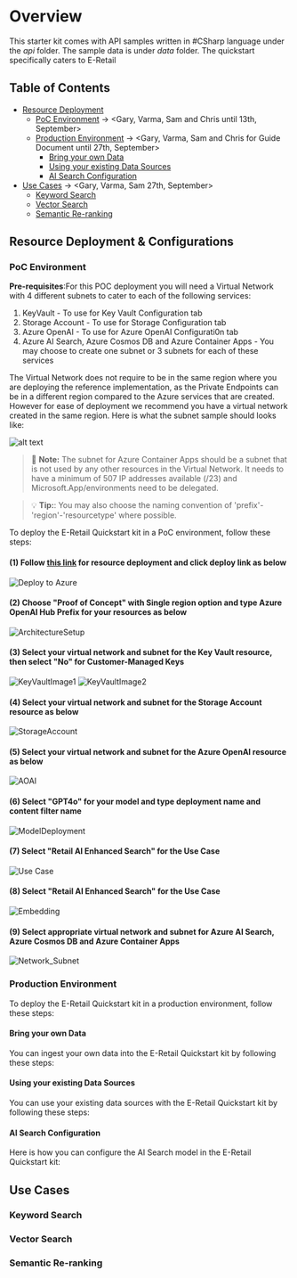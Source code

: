 # Overview

This starter kit comes with API samples written in #CSharp language under the *api* folder. The sample data is under *data* folder. The quickstart specifically caters to E-Retail 

## Table of Contents

- [Resource Deployment](#resource-deployment--configurations)
  - [PoC Environment](#poc-environment) -> <Gary, Varma, Sam and Chris until 13th, September>
  - [Production Environment](#production-environment) -> <Gary, Varma, Sam and Chris for Guide Document until 27th, September>
    - [Bring your own Data](#bring-your-own-data)
    - [Using your existing Data Sources](#using-your-existing-data-sources)
    - [AI Search Configuration](#ai-search-configuration)
- [Use Cases](#use-cases) -> <Gary, Varma, Sam 27th, September>
  - [Keyword Search](#keyword-search)
  - [Vector Search](#vector-search)
  - [Semantic Re-ranking](#semantic-re-ranking)

## Resource Deployment & Configurations

### PoC Environment

**Pre-requisites**:For this POC deployment you will need a Virtual Network with 4 different subnets to cater to each of the following services:

1) KeyVault - To use for Key Vault Configuration tab
2) Storage Account - To use for Storage Configuration tab
3) Azure OpenAI - To use for Azure OpenAI Configurati0n tab
4) Azure AI Search, Azure Cosmos DB and Azure Container Apps - You may choose to create one subnet or 3 subnets for each of these services

The Virtual Network does not require to be in the same region where you are deploying the reference implementation, as the Private Endpoints can be in a different region compared to the Azure services that are created. However for ease of deployment we recommend you have a virtual network created in the same region. Here is what the subnet sample should looks like:

![alt text](../media/02_Subnet_Sample.PNG)

> :memo: **Note:** The subnet for Azure Container Apps should be a subnet that is not used by any other resources in the Virtual Network. It needs to have a minimum of 507 IP addresses available (/23) and Microsoft.App/environments need to be delegated.

> :bulb: **Tip:**: You may also choose the naming convention of 'prefix'-'region'-'resourcetype' where possible.

To deploy the E-Retail Quickstart kit in a PoC environment, follow these steps:

#### (1) Follow [this link](https://github.com/Gary3207Lee/ai-hub?tab=readme-ov-file#enterprise-azure-openai-hub-reference-implementation) for resource deployment and click deploy link as below

![Deploy to Azure](/media/02_Deploy_to_Azure.png)

#### (2) Choose "Proof of Concept" with Single region option and type Azure OpenAI Hub Prefix for your resources as below

![ArchitectureSetup](../media/02_Architecture_Setup.png)

#### (3) Select your virtual network and subnet for the Key Vault resource, then select "No" for Customer-Managed Keys

![KeyVaultImage1](../media/02_KeyVault1.PNG)
![KeyVaultImage2](../media/02_KeyVault2.PNG)

#### (4) Select your virtual network and subnet for the Storage Account resource as below

![StorageAccount](../media/02_StorageAccount.PNG)

#### (5) Select your virtual network and subnet for the Azure OpenAI resource as below

![AOAI](../media/02_AOAI.PNG)

#### (6) Select "GPT4o" for your model and type deployment name and content filter name

![ModelDeployment](/media/02_ModelDeployment.png)

#### (7) Select "Retail AI Enhanced Search" for the Use Case

![Use Case](/media/02_UseCase.png)

#### (8) Select "Retail AI Enhanced Search" for the Use Case

![Embedding](/media/02_Embedding.png)

#### (9) Select appropriate virtual network and subnet for Azure AI Search, Azure Cosmos DB and Azure Container Apps

![Network_Subnet](/media/02_Network_Subnet.png)


### Production Environment

To deploy the E-Retail Quickstart kit in a production environment, follow these steps:

#### Bring your own Data

You can ingest your own data into the E-Retail Quickstart kit by following these steps:

#### Using your existing Data Sources

You can use your existing data sources with the E-Retail Quickstart kit by following these steps:

#### AI Search Configuration

Here is how you can configure the AI Search model in the E-Retail Quickstart kit:

## Use Cases

### Keyword Search

### Vector Search

### Semantic Re-ranking
